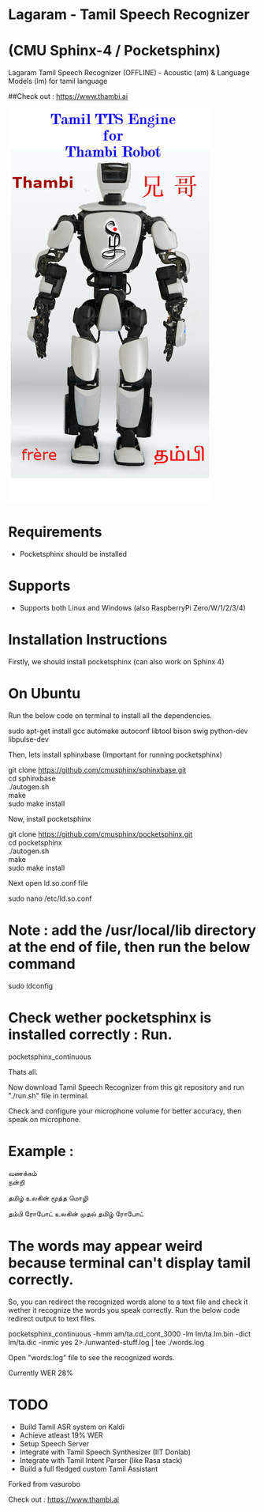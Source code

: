 # Lagaram - Tamil Speech Recognizer
# (CMU Sphinx-4 / Pocketsphinx)
Lagaram Tamil Speech Recognizer (OFFLINE) - Acoustic (am) & Language Models (lm) for tamil language

##Check out : https://www.thambi.ai

![](https://github.com/karthikindia/lagaram/blob/master/img/thambitts.png)

# Requirements
* Pocketsphinx should be installed
# Supports
* Supports both Linux and Windows (also RaspberryPi Zero/W/1/2/3/4)

# Installation Instructions

Firstly, we should install pocketsphinx (can also work on Sphinx 4)

# On Ubuntu

Run the below code on terminal to install all the dependencies.

sudo apt-get install gcc automake autoconf libtool bison swig python-dev libpulse-dev

Then, lets install sphinxbase (Important for running pocketsphinx)

git clone https://github.com/cmusphinx/sphinxbase.git  
cd sphinxbase  
./autogen.sh  
make  
sudo make install  


Now, install pocketsphinx  

git clone https://github.com/cmusphinx/pocketsphinx.git  
cd pocketsphinx  
./autogen.sh   
make  
sudo make install  

Next open ld.so.conf file  

sudo nano /etc/ld.so.conf  
# Note : add the /usr/local/lib directory at the end of file, then run the below command  
sudo ldconfig  

# Check wether pocketsphinx is installed correctly : Run.

pocketsphinx_continuous  

Thats all.  

Now download Tamil Speech Recognizer from this git repository and run "./run.sh" file in terminal.  


Check and configure your microphone volume for better accuracy, then speak on microphone.

# Example :

வணக்கம்  
நன்றி 

தமிழ் உலகின் மூத்த மொழி 

தம்பி ரோபோட் உலகின் முதல் தமிழ் ரோபோட் 


# The words may appear weird because terminal can't display tamil correctly.

So, you can redirect the recognized words alone to a text file and check it wether it recognize the words you speak correctly. Run the below code redirect output to text files.

pocketsphinx_continuous -hmm am/ta.cd_cont_3000 -lm lm/ta.lm.bin -dict lm/ta.dic -inmic yes 2>./unwanted-stuff.log | tee ./words.log

Open "words.log" file to see the recognized words.

Currently WER 28%

# TODO
* Build Tamil ASR system on Kaldi
* Achieve atleast 19% WER
* Setup Speech Server
* Integrate with Tamil Speech Synthesizer (IIT Donlab)
* Integrate with Tamil Intent Parser (like Rasa stack)
* Build a full fledged custom Tamil Assistant

Forked from vasurobo

Check out : https://www.thambi.ai


